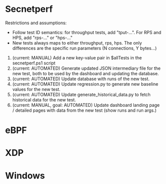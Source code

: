 # Secnetperf

Restrictions and assumptions:
- Follow test ID semantics: for throughput tests, add "tput-...". For RPS and HPS, add "rps-..." or "hps-..."
- New tests always maps to either throughput, rps, hps. The only differences are the specific run parameters (N connections, Y bytes...)


1. (current: MANUAL) Add a new key-value pair in $allTests in the secnetperf.ps1 script
2. (current: AUTOMATED) Generate updated JSON intermediary file for the new test, both to be used by the dashboard and updating the database.
3. (current: AUTOMATED) Update database with runs of the new test.
4. (current: AUTOMATED) Update regression.py to generate new baseline values for the new test.
5. (current: AUTOMATED) Update generate_historical_data.py to fetch historical data for the new test.
2. (current: MANUAL, goal: AUTOMATED) Update dashboard landing page / detailed pages with data from the new test (show runs and run args.)


# eBPF



# XDP



# Windows

